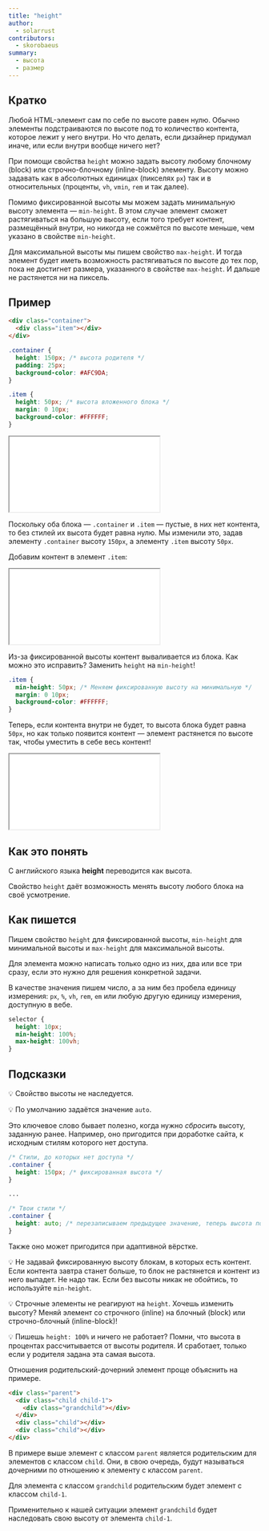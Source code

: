 ```yaml
---
title: "height"
author:
  - solarrust
contributors:
  - skorobaeus
summary:
  - высота
  - размер
---
```


## Кратко

Любой HTML-элемент сам по себе по высоте равен нулю. Обычно элементы подстраиваются по высоте под то количество контента, которое лежит у него внутри. Но что делать, если дизайнер придумал иначе, или если внутри вообще ничего нет?

При помощи свойства `height` можно задать высоту любому блочному (block) или строчно-блочному (inline-block) элементу. Высоту можно задавать как в абсолютных единицах (пикселях `px`) так и в относительных (проценты, `vh`, `vmin`, `rem` и так далее).

Помимо фиксированной высоты мы можем задать минимальную высоту элемента — `min-height`. В этом случае элемент сможет растягиваться на большую высоту, если того требует контент, размещённый внутри, но никогда не сожмётся по высоте меньше, чем указано в свойстве `min-height`.

Для максимальной высоты мы пишем свойство `max-height`. И тогда элемент будет иметь возможность растягиваться по высоте до тех пор, пока не достигнет размера, указанного в свойстве `max-height`. И дальше не растянется ни на пиксель.

## Пример

```html
<div class="container">
  <div class="item"></div>
</div>
```

```css
.container {
  height: 150px; /* высота родителя */
  padding: 25px;
  background-color: #AFC9DA;
}

.item {
  height: 50px; /* высота вложенного блока */
  margin: 0 10px;
  background-color: #FFFFFF;
}
```

<iframe title="Высота для блока" src="demos/basic.html"></iframe>

Поскольку оба блока — `.container` и `.item` — пустые, в них нет контента, то без стилей их высота будет равна нулю. Мы изменили это, задав элементу `.container` высоту `150px`, а элементу `.item` высоту `50px`.

Добавим контент в элемент `.item`:

<iframe title="Высота для блока с текстом" src="demos/basic-w-text.html"></iframe>

Из-за фиксированной высоты контент вываливается из блока. Как можно это исправить? Заменить `height` на `min-height`!

```css
.item {
  min-height: 50px; /* Меняем фиксированную высоту на минимальную */
  margin: 0 10px;
  background-color: #FFFFFF;
}
```

Теперь, если контента внутри не будет, то высота блока будет равна `50px`, но как только появится контент — элемент растянется по высоте так, чтобы уместить в себе весь контент!

<iframe title="Минимальная высота для блока с текстом" src="demos/min-height-w-text.html"></iframe>

## Как это понять

С английского языка **height** переводится как высота.

Свойство `height` даёт возможность менять высоту любого блока на своё усмотрение.

## Как пишется

Пишем свойство `height` для фиксированной высоты, `min-height` для минимальной высоты и `max-height` для максимальной высоты.

Для элемента можно написать только одно из них, два или все три сразу, если это нужно для решения конкретной задачи.

В качестве значения пишем число, а за ним без пробела единицу измерения: `px`, `%`, `vh`, `rem`, `em` или любую другую единицу измерения, доступную в вебе.

```css
selector {
  height: 10px;
  min-height: 100%;
  max-height: 100vh;
}
```

## Подсказки

💡 Свойство высоты не наследуется.

💡 По умолчанию задаётся значение `auto`.

Это ключевое слово бывает полезно, когда нужно _сбросить_ высоту, заданную ранее. Например, оно пригодится при доработке сайта, к исходным стилям которого нет доступа.

```css
/* Стили, до которых нет доступа */
.container {
  height: 150px; /* фиксированная высота */
}

...

/* Твои стили */
.container {
  height: auto; /* перезаписываем предыдущее значение, теперь высота подстраивается под контент */
}
```

Также оно может пригодится при адаптивной вёрстке.

💡 Не задавай фиксированную высоту блокам, в которых есть контент. Если контента завтра станет больше, то блок не растянется и контент из него выпадет. Не надо так. Если без высоты никак не обойтись, то используйте `min-height`.

💡 Строчные элементы не реагируют на `height`. Хочешь изменить высоту? Меняй элемент со строчного (inline) на блочный (block) или строчно-блочный (inline-block)!

💡 Пишешь `height: 100%` и ничего не работает? Помни, что высота в процентах рассчитывается от высоты родителя. И сработает, только если у родителя задана эта самая высота.

Отношения родительский-дочерний элемент проще объяснить на примере.

```html
<div class="parent">
  <div class="child child-1">
    <div class="grandchild"></div>
  </div>
  <div class="child"></div>
  <div class="child"></div>
</div>
```

В примере выше элемент с классом `parent` является родительским для элементов с классом `child`. Они, в свою очередь, будут называться дочерними по отношению к элементу с классом `parent`.

Для элемента с классом `grandchild` родительским будет элемент с классом `child-1`.

Применительно к нашей ситуации элемент `grandchild` будет наследовать свою высоту от элемента `child-1`.
